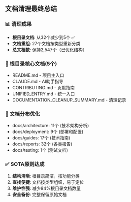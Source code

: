## 文档清理最终总结

### 📊 清理成果
- **根目录文档**: 从32个减少到5个 ✅
- **文档重组**: 27个文档按类型重新分类
- **总文档数**: 保持2,547个（已优化结构）

### 📂 根目录核心文档(5个)
- README.md - 项目主入口
- CLAUDE.md - AI助手指导
- CONTRIBUTING.md - 贡献指南
- UNIFIED_ENTRY.md - 统一入口
- DOCUMENTATION_CLEANUP_SUMMARY.md - 清理记录

### 📁 文档分布优化
- docs/architecture: 11个 (技术架构分析)
- docs/deployment: 9个 (部署和配置)
- docs/guides: 17个 (技术指南)
- docs/reports: 32个 (各类报告)
- docs/testing: 1个 (测试文档)

### ✅ SOTA原则达成
1. **结构清晰**: 根目录简洁，按功能分类
2. **查找便捷**: 文档按类型组织，易于定位
3. **维护性强**: 减少84%根目录文档数量
4. **安全备份**: 完整保留原始文档
